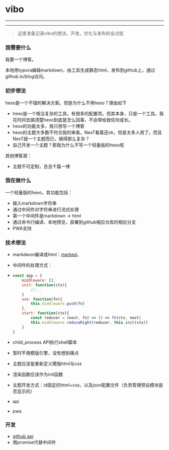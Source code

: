 # vibo

---

---

> 这里准备记录vibo的想法，开发，优化与发布的全过程

### 我需要什么

我要一个博客。

本地用typora编辑markdown，由工具生成静态html，发布到github上，通过github.io/blog访问。

### 初步想法

hexo是一个不错的解决方案。但是为什么不用hexo？理由如下

- hexo是一个相当复杂的工具，有很多的配置项。但其本身，只是一个工具。我花时间去搞清楚hexo到底是怎么回事，不会带给我任何成长。
- hexo的功能太多，我只想写一个博客
- hexo的主题大多数不符合我的审美，NexT看着还ok，但是太多人用了。而且NexT就一个主题而已，搞得那么复杂？
- 自己开发一个主题？那我为什么不写一个轻量版的hexo呢

其他博客源：

- 主题不可定制，丑且千篇一律

### 我在做什么

一个轻量版的hexo，其功能包括：

- 输入markdown字符串
- 通过中间件对字符串进行流式处理
- 第一个中间件是markdown -> html
- 通过命令行编译，本地预览，部署到github相应仓库的相应分支
- PWA支持

### 技术想法

- markdwon编译成html：[marked](https://marked.js.org/#/README.md)。

- 中间件的处理方式：

- ```javascript
  const app = {
      middleware: [],
      init: function(ctx){
          //...
      }
      use: function(fn){
          this.middleware.push(fn)
      },
      start: function(ctx){
          const reducer = (next, fn) => () => fn(ctx, next)
          this.middleware.reduceRight(reducer, this.init(ctx))
      }
  }
  ```

- child_process API执行shell脚本

- 暂时不用模版引擎，没有想到痛点

- 主题应该是重新定义模版html与css

- 渲染函数应该作为init函数

- 主题开发方式：id固定的html+css，以及json配置文件（负责管理预设模块是否显示的）

- api

- pwa

### 开发

- [github api](https://developer.github.com/v3/)
- 用promise代替中间件

